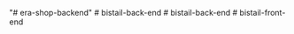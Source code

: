 "# era-shop-backend"
#   b i s t a i l - b a c k - e n d  
 #   b i s t a i l - b a c k - e n d  
 #   b i s t a i l - f r o n t - e n d  
 